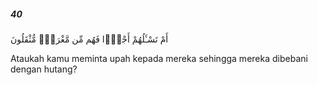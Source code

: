 ##### 40

<span class="ayah">أَمْ تَسْـَٔلُهُمْ أَجْرًۭا فَهُم مِّن مَّغْرَمٍۢ مُّثْقَلُونَ</span>

<span class="ayah_translation">Ataukah kamu meminta upah kepada mereka sehingga mereka dibebani dengan hutang?</span>
